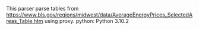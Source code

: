 This parser parse tables from https://www.bls.gov/regions/midwest/data/AverageEnergyPrices_SelectedAreas_Table.htm using proxy.
python: Python 3.10.2